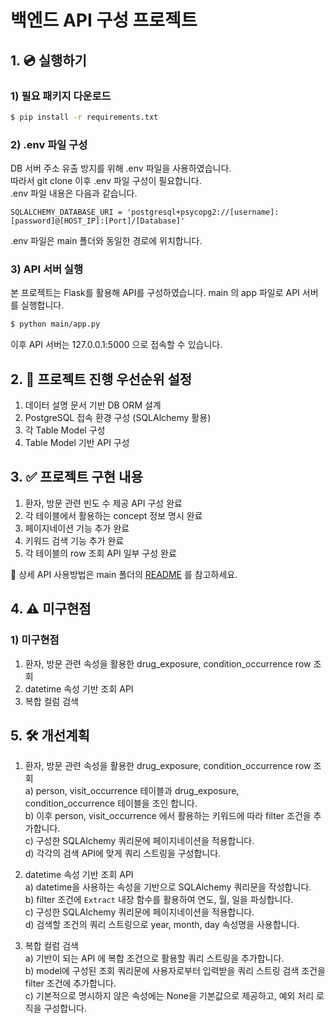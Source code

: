 # 백엔드 API 구성 프로젝트

## 1. 💿 실행하기

### 1) 필요 패키지 다운로드

```bash
$ pip install -r requirements.txt
```

### 2) .env 파일 구성

DB 서버 주소 유출 방지를 위해 .env 파일을 사용하였습니다. <br />
따라서 git clone 이후 .env 파일 구성이 필요합니다. <br />
.env 파일 내용은 다음과 같습니다.

```text
SQLALCHEMY_DATABASE_URI = 'postgresql+psycopg2://[username]:[password]@[HOST_IP]:[Port]/[Database]'
```

.env 파일은 main 폴더와 동일한 경로에 위치합니다.

### 3) API 서버 실행

본 프로젝트는 Flask를 활용해 API를 구성하였습니다.
main 의 app 파일로 API 서버를 실행합니다.

```bash
$ python main/app.py
```

이후 API 서버는 127.0.0.1:5000 으로 접속할 수 있습니다.

## 2. 📌 프로젝트 진행 우선순위 설정

1. 데이터 설명 문서 기반 DB ORM 설계
2. PostgreSQL 접속 환경 구성 (SQLAlchemy 활용)
3. 각 Table Model 구성
4. Table Model 기반 API 구성

## 3. ✅ 프로젝트 구현 내용

1. 환자, 방문 관련 빈도 수 제공 API 구성 완료
2. 각 테이블에서 활용하는 concept 정보 명시 완료
3. 페이지네이션 기능 추가 완료
4. 키워드 검색 기능 추가 완료
5. 각 테이블의 row 조회 API 일부 구성 완료

🔎 상세 API 사용방법은 main 폴더의 [README](https://github.com/edit8080/be-test/tree/main/main) 를 참고하세요.

## 4. ⚠️ 미구현점

### 1) 미구현점

1. 환자, 방문 관련 속성을 활용한 drug_exposure, condition_occurrence row 조회
2. datetime 속성 기반 조회 API
3. 복합 컬럼 검색

## 5. 🛠️ 개선계획

1. 환자, 방문 관련 속성을 활용한 drug_exposure, condition_occurrence row 조회 <br />
   a) person, visit_occurrence 테이블과 drug_exposure, condition_occurrence 테이블을 조인 합니다. <br />
   b) 이후 person, visit_occurrence 에서 활용하는 키워드에 따라 filter 조건을 추가합니다. <br />
   c) 구성한 SQLAlchemy 쿼리문에 페이지네이션을 적용합니다. <br />
   d) 각각의 검색 API에 맞게 쿼리 스트링을 구성합니다. <br />

2. datetime 속성 기반 조회 API <br />
   a) datetime을 사용하는 속성을 기반으로 SQLAlchemy 쿼리문을 작성합니다. <br />
   b) filter 조건에 `Extract` 내장 함수를 활용하여 연도, 월, 일을 파싱합니다. <br />
   c) 구성한 SQLAlchemy 쿼리문에 페이지네이션을 적용합니다. <br />
   d) 검색할 조건의 쿼리 스트링으로 year, month, day 속성명을 사용합니다. <br />

3. 복합 컬럼 검색 <br />
   a) 기반이 되는 API 에 복합 조건으로 활용할 쿼리 스트링을 추가합니다. <br />
   b) model에 구성된 조회 쿼리문에 사용자로부터 입력받을 쿼리 스트링 검색 조건을 filter 조건에 추가합니다. <br />
   c) 기본적으로 명시하지 않은 속성에는 None을 기본값으로 제공하고, 예외 처리 로직을 구성합니다. <br />
